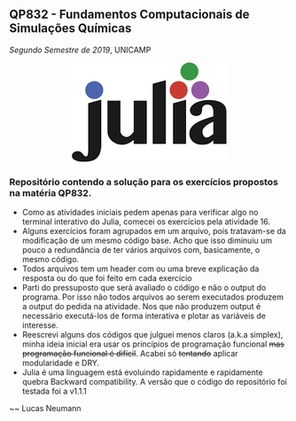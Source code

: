 ## __QP832 - Fundamentos Computacionais de Simulações Químicas__

 *Segundo Semestre de 2019*, UNICAMP

<p align="center">
  <img src="julia.png"/>
</p>

### Repositório contendo a solução para os exercícios propostos na matéria QP832.
* Como as atividades iniciais pedem apenas para verificar algo no terminal interativo do Julia, comecei os exercícios pela atividade 16.
* Alguns exercícios foram agrupados em um arquivo, pois tratavam-se da modificação de um mesmo código base. Acho que isso diminuiu um pouco a redundância de ter vários arquivos com, basicamente, o mesmo código.
* Todos arquivos tem um header com ou uma breve explicação da resposta ou do que foi feito em cada exercício
* Parti do pressuposto que será avaliado o código e não o output do programa. Por isso não todos arquivos ao serem executados produzem a output do pedida na atividade. Nos que não produzem output é necessário executá-los de forma interativa e plotar as variáveis de interesse.
* Reescrevi alguns dos códigos que julguei menos claros (a.k.a simplex), minha ideia inicial era usar os princípios de programação funcional ~~mas programação funcional é difícil~~. Acabei só ~~tentando~~ aplicar modularidade e DRY.
* Julia é uma linguagem está evoluindo rapidamente e rapidamente quebra Backward compatibility. A versão que o código do repositório foi testada foi a v1.1.1

 ~~ Lucas Neumann
